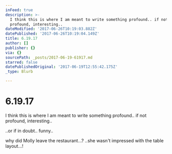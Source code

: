 ```yaml
---
inFeed: true
description: >-
  I think this is where I am meant to write something profound.. if not
  profound, interesting..
dateModified: '2017-06-26T10:19:03.882Z'
datePublished: '2017-06-26T10:19:04.149Z'
title: 6.19.17
author: []
publisher: {}
via: {}
sourcePath: _posts/2017-06-19-61917.md
starred: false
datePublishedOriginal: '2017-06-19T12:55:42.175Z'
_type: Blurb

---
```

# 6.19.17

I think this is where I am meant to write something profound.. if not profound, interesting..

..or if in doubt.. funny..

why did Molly leave the restaurant...? ..she wasn't impressed with the table layout...!